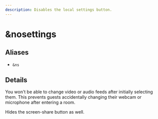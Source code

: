 ```yaml
---
description: Disables the local settings button.
---
```


# \&nosettings

## Aliases

* `&ns`

## Details

You won't be able to change video or audio feeds after initially selecting them. This prevents guests accidentally changing their webcam or microphone after entering a room.

Hides the screen-share button as well.
